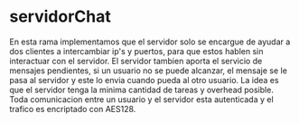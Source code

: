 # servidorChat
En esta rama implementamos que el servidor solo se encargue de ayudar a dos clientes a intercambiar ip's y puertos, para que estos hablen sin interactuar con el servidor. El servidor tambien aporta el servicio de mensajes pendientes, si un usuario no se puede alcanzar, el mensaje se le pasa al servidor y este lo envia cuando pueda al otro usuario.
La idea es que el servidor tenga la minima cantidad de tareas y overhead posible.
Toda comunicacion entre un usuario y el servidor esta autenticada y el trafico es encriptado con AES128.
